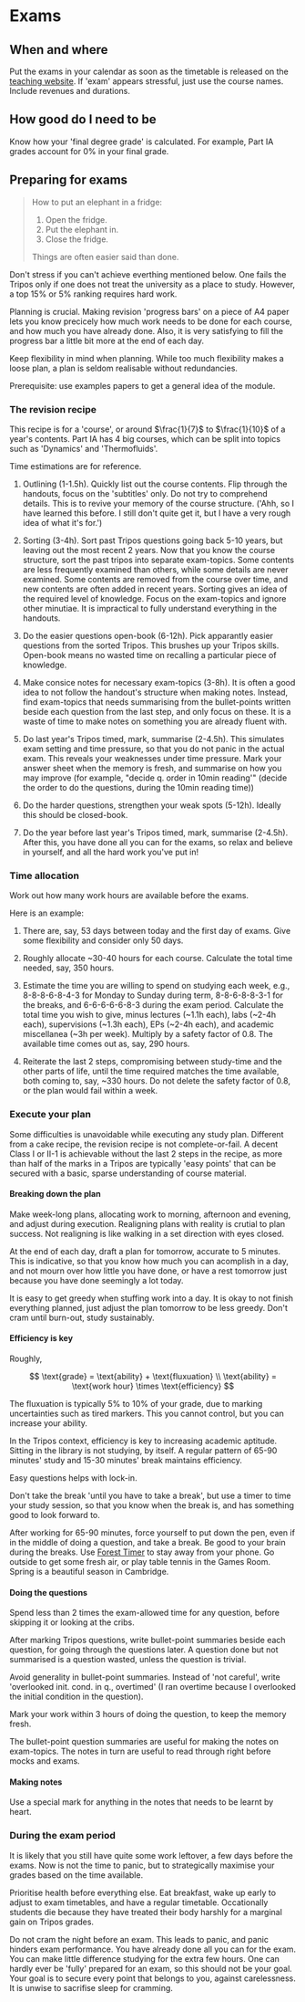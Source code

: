 # Exams

## When and where

Put the exams in your calendar as soon as the timetable is released on the [teaching website](https://teaching.eng.cam.ac.uk/). If 'exam' appears stressful, just use the course names. Include revenues and durations.

## How good do I need to be

Know how your 'final degree grade' is calculated. For example, Part IA grades account for 0% in your final grade.

## Preparing for exams

>How to put an elephant in a fridge:
>
>1. Open the fridge.
>2. Put the elephant in.
>3. Close the fridge.
>
>Things are often easier said than done.

Don't stress if you can't achieve everthing mentioned below. One fails the Tripos only if one does not treat the university as a place to study. However, a top 15% or 5% ranking requires hard work.

Planning is crucial. Making revision 'progress bars' on a piece of A4 paper lets you know precicely how much work needs to be done for each course, and how much you have already done. Also, it is very satisfying to fill the progress bar a little bit more at the end of each day.

Keep flexibility in mind when planning. While too much flexibility makes a loose plan, a plan is seldom realisable without redundancies.

Prerequisite: use examples papers to get a general idea of the module.

### The revision recipe

This recipe is for a 'course', or around $\frac{1}{7}$ to $\frac{1}{10}$ of a year's contents. Part IA has 4 big courses, which can be split into topics such as 'Dynamics' and 'Thermofluids'.

Time estimations are for reference.

1. Outlining (1-1.5h). Quickly list out the course contents. Flip through the handouts, focus on the 'subtitles' only. Do not try to comprehend details. This is to revive your memory of the course structure. ('Ahh, so I have learned this before. I still don't quite get it, but I have a very rough idea of what it's for.')

2. Sorting (3-4h). Sort past Tripos questions going back 5-10 years, but leaving out the most recent 2 years. Now that you know the course structure, sort the past tripos into separate exam-topics. Some contents are less frequently examined than others, while some details are never examined. Some contents are removed from the course over time, and new contents are often added in recent years. Sorting gives an idea of the required level of knowledge. Focus on the exam-topics and ignore other minutiae. It is impractical to fully understand everything in the handouts.

3. Do the easier questions open-book (6-12h). Pick apparantly easier questions from the sorted Tripos. This brushes up your Tripos skills. Open-book means no wasted time on recalling a particular piece of knowledge.

4. Make consice notes for necessary exam-topics (3-8h). It is often a good idea to not follow the handout's structure when making notes. Instead, find exam-topics that needs summarising from the bullet-points written beside each question from the last step, and only focus on these. It is a waste of time to make notes on something you are already fluent with.

5. Do last year's Tripos timed, mark, summarise (2-4.5h). This simulates exam setting and time pressure, so that you do not panic in the actual exam. This reveals your weaknesses under time pressure. Mark your answer sheet when the memory is fresh, and summarise on how you may improve (for example, "decide q. order in 10min reading'" (decide the order to do the questions, during the 10min reading time))

6. Do the harder questions, strengthen your weak spots (5-12h). Ideally this should be closed-book.

7. Do the year before last year's Tripos timed, mark, summarise (2-4.5h). After this, you have done all you can for the exams, so relax and believe in yourself, and all the hard work you've put in!

### Time allocation

Work out how many work hours are available before the exams.

Here is an example:

1. There are, say, 53 days between today and the first day of exams. Give some flexibility and consider only 50 days.

2. Roughly allocate ~30-40 hours for each course. Calculate the total time needed, say, 350 hours.

3. Estimate the time you are willing to spend on studying each week, e.g., 8-8-8-6-8-4-3 for Monday to Sunday during term, 8-8-6-8-8-3-1 for the breaks, and 6-6-6-6-6-8-3 during the exam period. Calculate the total time you wish to give, minus lectures (~1.1h each), labs (~2-4h each), supervisions (~1.3h each), EPs (~2-4h each), and academic miscellanea (~3h per week). Multiply by a safety factor of 0.8. The available time comes out as, say, 290 hours.

4. Reiterate the last 2 steps, compromising between study-time and the other parts of life, until the time required matches the time available, both coming to, say, ~330 hours. Do not delete the safety factor of 0.8, or the plan would fail within a week.

### Execute your plan

Some difficulties is unavoidable while executing any study plan. Different from a cake recipe, the revision recipe is not complete-or-fail. A decent Class I or II-1 is achievable without the last 2 steps in the recipe, as more than half of the marks in a Tripos are typically 'easy points' that can be secured with a basic, sparse understanding of course material.

#### Breaking down the plan

Make week-long plans, allocating work to morning, afternoon and evening, and adjust during execution. Realigning plans with reality is crutial to plan success. Not realigning is like walking in a set direction with eyes closed.

At the end of each day, draft a plan for tomorrow, accurate to 5 minutes. This is indicative, so that you know how much you can acomplish in a day, and not mourn over how little you have done, or have a rest tomorrow just because you have done seemingly a lot today.

It is easy to get greedy when stuffing work into a day. It is okay to not finish everything planned, just adjust the plan tomorrow to be less greedy. Don't cram until burn-out, study sustainably.

#### Efficiency is key

Roughly,

$$
\text{grade} = \text{ability} + \text{fluxuation} \\
\text{ability} = \text{work hour} \times \text{efficiency}
$$

The fluxuation is typically 5% to 10% of your grade, due to marking uncertainties such as tired markers. This you cannot control, but you can increase your ability.

In the Tripos context, efficiency is key to increasing academic aptitude. Sitting in the library is not studying, by itself. A regular pattern of 65-90 minutes' study and 15-30 minutes' break maintains efficiency.

Easy questions helps with lock-in.

Don't take the break 'until you have to take a break', but use a timer to time your study session, so that you know when the break is, and has something good to look forward to.

After working for 65-90 minutes, force yourself to put down the pen, even if in the middle of doing a question, and take a break. Be good to your brain during the breaks. Use [Forest Timer](https://www.forestapp.cc/) to stay away from your phone. Go outside to get some fresh air, or play table tennis in the Games Room. Spring is a beautiful season in Cambridge.

#### Doing the questions

Spend less than 2 times the exam-allowed time for any question, before skipping it or looking at the cribs.

After marking Tripos questions, write bullet-point summaries beside each question, for going through the questions later. A question done but not summarised is a question wasted, unless the question is trivial.

Avoid generality in bullet-point summaries. Instead of 'not careful', write 'overlooked init. cond. in q., overtimed' (I ran overtime because I overlooked the initial condition in the question).

Mark your work within 3 hours of doing the question, to keep the memory fresh.

The bullet-point question summaries are useful for making the notes on exam-topics. The notes in turn are useful to read through right before mocks and exams.

#### Making notes

Use a special mark for anything in the notes that needs to be learnt by heart.

### During the exam period

It is likely that you still have quite some work leftover, a few days before the exams. Now is not the time to panic, but to strategically maximise your grades based on the time available.

Prioritise health before everything else. Eat breakfast, wake up early to adjust to exam timetables, and have a regular timetable. Occationally students die because they have treated their body harshly for a marginal gain on Tripos grades.

Do not cram the night before an exam. This leads to panic, and panic hinders exam performance. You have already done all you can for the exam. You can make little difference studying for the extra few hours. One can hardly ever be 'fully' prepared for an exam, so this should not be your goal. Your goal is to secure every point that belongs to you, against carelessness. It is unwise to sacrifise sleep for cramming.
